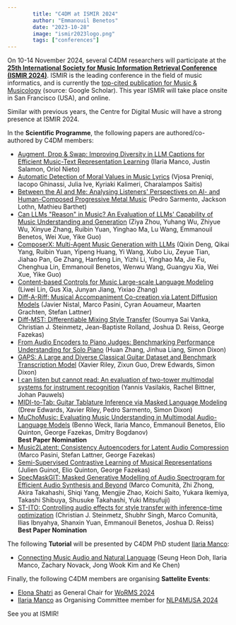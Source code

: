 ```yaml
---
        title: "C4DM at ISMIR 2024"
        author: "Emmanouil Benetos"
        date: "2023-10-28"
        image: "ismir2023logo.png"
        tags: ["conferences"]
---
```


<p></p>

On 10-14 November 2024, several C4DM researchers will participate at the <b>[25th International Society for Music Information Retrieval Conference (ISMIR 2024)](https://ismir2024.ismir.net/)</b>. ISMIR is the leading conference in the field of music informatics, and is currently the [top-cited publication for Music & Musicology](https://scholar.google.com/citations?view_op=top_venues&hl=en&vq=hum_musicmusicology) (source: Google Scholar). This year ISMIR will take place onsite in San Francisco (USA), and online.

Similar with previous years, the Centre for Digital Music will have a strong presence at ISMIR 2024.

In the <b>Scientific Programme</b>, the following papers are authored/co-authored by C4DM members:

* [Augment, Drop & Swap: Improving Diversity in LLM Captions for Efficient Music-Text Representation Learning](https://arxiv.org/abs/2409.11498) (Ilaria Manco, Justin Salamon, Oriol Nieto)
* [Automatic Detection of Moral Values in Music Lyrics](https://arxiv.org/abs/2407.18787) (Vjosa Preniqi, Iacopo Ghinassi, Julia Ive, Kyriaki Kalimeri, Charalampos Saitis)
* [Between the AI and Me: Analysing Listeners' Perspectives on AI- and Human-Composed Progressive Metal Music](https://arxiv.org/abs/2407.21615) (Pedro Sarmento, Jackson Lothn, Mathieu Barthet)
* [Can LLMs "Reason" in Music? An Evaluation of LLMs' Capability of Music Understanding and Generation](https://qmro.qmul.ac.uk/xmlui/handle/123456789/98625) (Ziya Zhou, Yuhang Wu, Zhiyue Wu, Xinyue Zhang, Ruibin Yuan, Yinghao Ma, Lu Wang, Emmanouil Benetos, Wei Xue, Yike Guo)
* [ComposerX: Multi-Agent Music Generation with LLMs](https://qmro.qmul.ac.uk/xmlui/handle/123456789/98627) (Qixin Deng, Qikai Yang, Ruibin Yuan, Yipeng Huang, Yi Wang, Xubo Liu, Zeyue Tian, Jiahao Pan, Ge Zhang, Hanfeng Lin, Yizhi Li, Yinghao Ma, Jie Fu, Chenghua Lin, Emmanouil Benetos, Wenwu Wang, Guangyu Xia, Wei Xue, Yike Guo)
* [Content-based Controls for Music Large-scale Language Modeling](https://arxiv.org/abs/2310.17162) (Liwei Lin, Gus Xia, Junyan Jiang, Yixiao Zhang)
* [Diff-A-Riff: Musical Accompaniment Co-creation via Latent Diffusion Models](https://arxiv.org/abs/2406.08384) (Javier Nistal, Marco Pasini, Cyran Aouameur, Maarten Grachten, Stefan Lattner)
* [Diff-MST: Differentiable Mixing Style Transfer](https://qmro.qmul.ac.uk/xmlui/handle/123456789/98161) (Soumya Sai Vanka, Christian J. Steinmetz, Jean-Baptiste Rolland, Joshua D. Reiss, George Fazekas)
* [From Audio Encoders to Piano Judges: Benchmarking Performance Understanding for Solo Piano](https://qmro.qmul.ac.uk/xmlui/handle/123456789/98362) (Huan Zhang, Jinhua Liang, Simon Dixon)
* [GAPS: A Large and Diverse Classical Guitar Dataset and Benchmark Transcription Model](https://qmro.qmul.ac.uk/xmlui/handle/123456789/97938) (Xavier Riley, Zixun Guo, Drew Edwards, Simon Dixon)
* [I can listen but cannot read: An evaluation of two-tower multimodal systems for instrument recognition](https://qmro.qmul.ac.uk/xmlui/handle/123456789/99324) (Yannis Vasilakis, Rachel Bittner, Johan Pauwels)
* [MIDI-to-Tab: Guitar Tablature Inference via Masked Language Modeling](https://qmro.qmul.ac.uk/xmlui/handle/123456789/97939) (Drew Edwards, Xavier Riley, Pedro Sarmento, Simon Dixon)
* [MuChoMusic: Evaluating Music Understanding in Multimodal Audio-Language Models](https://qmro.qmul.ac.uk/xmlui/handle/123456789/98705) (Benno Weck, Ilaria Manco, Emmanouil Benetos, Elio Quinton, George Fazekas, Dmitry Bogdanov)<br><b>Best Paper Nomination</b>
* [Music2Latent: Consistency Autoencoders for Latent Audio Compression](https://www.arxiv.org/abs/2408.06500) (Marco Pasini, Stefan Lattner, George Fazekas)
* [Semi-Supervised Contrastive Learning of Musical Representations](https://arxiv.org/abs/2407.13840) (Julien Guinot, Elio Quinton, George Fazekas)
* [SpecMaskGIT: Masked Generative Modelling of Audio Spectrogram for Efficient Audio Synthesis and Beyond](https://arxiv.org/abs/2406.17672) (Marco Comunità, Zhi Zhong, Akira Takahashi, Shiqi Yang, Mengjie Zhao, Koichi Saito, Yukara Ikemiya, Takashi Shibuya, Shusuke Takahashi, Yuki Mitsufuji)
* [ST-ITO: Controlling audio effects for style transfer with inference-time optimization](https://qmro.qmul.ac.uk/xmlui/handle/123456789/98593) (Christian J. Steinmetz, Shubhr Singh, Marco Comunità, Ilias Ibnyahya, Shanxin Yuan, Emmanouil Benetos, Joshua D. Reiss)<br><b>Best Paper Nomination</b>


The following <b>Tutorial</b> will be presented by C4DM PhD student [Ilaria Manco](https://ilariamanco.com/):

* [Connecting Music Audio and Natural Language](https://ismir2024.ismir.net/tutorials) (Seung Heon Doh, Ilaria Manco, Zachary Novack, Jong Wook Kim and Ke Chen)


Finally, the following C4DM members are organising <b>Sattelite Events</b>:

* [Elona Shatri](https://elonashatri.github.io/) as General Chair for [WoRMS 2024](https://sites.google.com/view/worms2024/)
* [Ilaria Manco](https://ilariamanco.com/) as Organising Committee member for [NLP4MUSA 2024](https://sites.google.com/view/nlp4musa-2024/)


See you at ISMIR!

